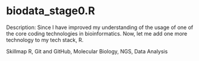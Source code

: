 # biodata_stage0.R

Description: Since I have improved my understanding of the usage of one of the core coding technologies in bioinformatics. Now, let me add one more technology to my tech stack, R.

Skillmap R, Git and GitHub, Molecular Biology, NGS, Data Analysis
